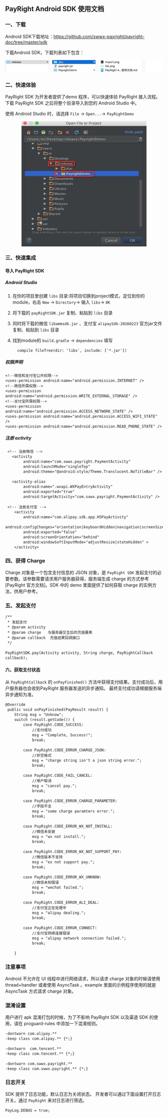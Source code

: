 ## PayRight Android SDK 使用文档

### 一、下载

Android SDK下载地址：https://github.com/swwx-payright/payright-doc/tree/master/sdk

下载Android SDK，下载列表如下包含：

![下载列表](https://raw.githubusercontent.com/coderbook/MarkDownRes/master/PayRightPic/payright_sdk_android_dir.png)



### 二、快速体验

PayRight SDK 为开发者提供了demo 程序，可以快速体验 PayRight 接入流程。下载 PayRight SDK 之后将整个目录导入到您的 Android Studio 中。

使用 Android Studio 时，请选择 `File` → `Open...`→ `PayRightDemo` 

<div align="center">
<img src="https://raw.githubusercontent.com/coderbook/MarkDownRes/master/PayRightPic/payright_sdk_android_files.png" width = "400" height = "400" alt="图片名称" align=center />
</div>



### 三、快速集成

#### 导入 PayRight SDK

##### Android Studio

1. 在你的项目里创建 `libs` 目录:将项目切换到project模式，定位到你的module，右击 `New` → `Directory`→ 输入 `libs`→ `OK` 
2. 将下载的  `payRightSDK.jar` 复制、粘贴到 `libs` 目录
3. 同时将下载的微信 `libammsdk.jar` 、支付宝 `alipaySdk-20160223` 官方jar文件复制、粘贴到 `libs` 目录
4. 找到module的 `build.gradle` → `dependencies` 填写
  
   
         compile fileTree(dir: 'libs', include: ['*.jar'])  




##### 权限声明


    <!--微信和支付宝公共权限-->
    <uses-permission android:name="android.permission.INTERNET" />
    <!--微信所需权限-->
    <uses-permission android:name="android.permission.WRITE_EXTERNAL_STORAGE" />
    <!--支付宝所需权限-->
    <uses-permission android:name="android.permission.ACCESS_NETWORK_STATE" />
    <uses-permission android:name="android.permission.ACCESS_WIFI_STATE" />
    <uses-permission android:name="android.permission.READ_PHONE_STATE" />




##### 注册 activity



     <!-- 注册微信 -->
       <activity
            android:name="com.swwx.payright.PaymentActivity"
            android:launchMode="singleTop"
            android:theme="@android:style/Theme.Translucent.NoTitleBar" />

       <activity-alias
            android:name=".wxapi.WXPayEntryActivity"
            android:exported="true"
            android:targetActivity="com.suwx.payright.PaymentActivity" />

     <!-- 注册支付宝 -->
        <activity
            android:name="com.alipay.sdk.app.H5PayActivity"
            android:configChanges="orientation|keyboardHidden|navigation|screenSize"
            android:exported="false"
            android:screenOrientation="behind"
            android:windowSoftInputMode="adjustResize|stateHidden" >
        </activity>



### 四、获得 Charge
Charge 对象是一个包含支付信息的 JSON 对象，是 `PayRight SDK` 发起支付的必要参数。该参数需要请求用户服务器获得，服务端生成 charge 的方式参考 [PayRight 官方文档]。SDK 中的 demo 里面提供了如何获取 charge 的实例方法，供用户参考。

### 五、发起支付
 

    /**
     * 发起支付
     * @param activity
     * @param charge   与服务器交互后的充值要素
     * @param callback  充值结果回调接口
     */

    PayRightSDK.pay(Activity activity, String charge, PayRightCallback callback);

    
#### 六、获取支付状态
从 `PayRightCallback` 的 `onPayFinished()` 方法中获得支付结果。支付成功后，用户服务器也会收到PayRight 服务器发送的异步通知。 最终支付成功请根据服务端异步通知为准。



    @Override
     public void onPayFinished(PayResult result) {
        String msg = "Unknow";
        switch (result.getCode()) {
            case PayRight.CODE_SUCCESS:
                //支付成功
                msg = "Complete, Success!";
                break;

            case PayRight.CODE_ERROR_CHARGE_JSON:
                //非空格式
                msg = "charge string isn't a json string error.";
                break;

            case PayRight.CODE_FAIL_CANCEL:
                //用户取消
                msg = "cancel pay.";
                break;

            case PayRight.CODE_ERROR_CHARGE_PARAMETER:
                //字段不全
                msg = "some charge paramters error.";
                break;

            case PayRight.CODE_ERROR_WX_NOT_INSTALL:
                //微信未安装
                msg = "wx not install.";
                break;

            case PayRight.CODE_ERROR_WX_NOT_SUPPORT_PAY:
                //微信版本不支持
                msg = "ex not support pay.";
                break;

            case PayRight.CODE_ERROR_WX_UNKNOW:
                //微信未知错误
                msg = "wechat failed.";
                break;

            case PayRight.CODE_ERROR_ALI_DEAL:
                //支付宝正在处理中
                msg = "alipay dealing.";
                break;

            case PayRight.CODE_ERROR_CONNECT:
                //支付宝网络连接错误
                msg = "alipay network connection failed.";
                break;

        }
        


### 注意事项
Android 不允许在 UI 线程中进行网络请求，所以请求 charge 对象的时候请使用 thread+handler 或者使用 AsyncTask 。example 里面的示例程序使用的就是 AsyncTask 方式请求 charge 对象。
    
    
### 混淆设置
用户进行 apk 混淆打包的时候，为了不影响 PayRight SDK 以及渠道 SDK 的使用，请在 proguard-rules 中添加一下混淆规则。



    -dontwarn com.alipay.**
    -keep class com.alipay.** {*;}

    -dontwarn  com.tencent.**
    -keep class com.tencent.** {*;}

    -dontwarn com.swwx.payright.**
    -keep class com.swwx.payright.** {*;}



### 日志开关

SDK 提供了日志功能，默认日志为关闭状态。
开发者可以通过下面设置打开日志开关。通过 `PayRight` 来对日志进行筛选。

    PayLog.DEBUG = true;

